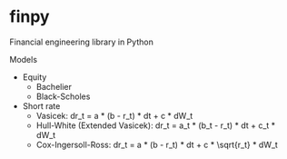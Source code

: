 # finpy
Financial engineering library in Python

Models
- Equity
  - Bachelier
  - Black-Scholes
- Short rate
  - Vasicek: dr_t = a * (b - r_t) * dt + c * dW_t
  - Hull-White (Extended Vasicek): dr_t = a_t * (b_t - r_t) * dt + c_t * dW_t
  - Cox-Ingersoll-Ross: dr_t = a * (b - r_t) * dt + c * \sqrt{r_t} * dW_t
